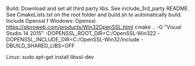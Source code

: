Build:
	Download and set all third party libs. See include_3rd_party README.
	See CmakeLists.txt on the root folder and build.sh to automatically build.
	Include Openssl f
Windows:
	Openssl: https://slproweb.com/products/Win32OpenSSL.html
	cmake .. -G "Visual Studio 14 2015" -DOPENSSL_ROOT_DIR=C:/OpenSSL-Win322 -DOPENSSL_INCLUDE_DIR=C:/OpenSSL-Win32/include -DBUILD_SHARED_LIBS=OFF

Linux:
	sudo apt-get install libssl-dev
	
